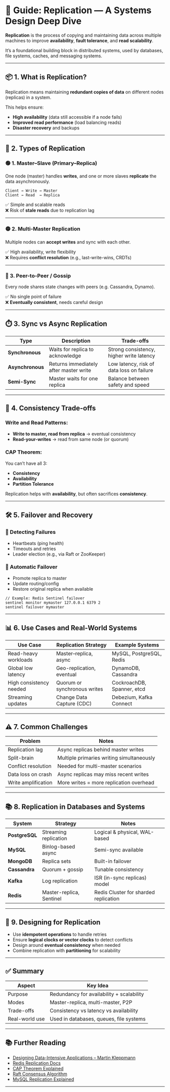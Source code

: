 # 🧬 Guide: Replication — A Systems Design Deep Dive

**Replication** is the process of copying and maintaining data across multiple machines to improve **availability**, **fault tolerance**, and **read scalability**.

It’s a foundational building block in distributed systems, used by databases, file systems, caches, and messaging systems.

---

## 📦 1. What is Replication?

Replication means maintaining **redundant copies of data** on different nodes (replicas) in a system.

This helps ensure:
- **High availability** (data still accessible if a node fails)
- **Improved read performance** (load balancing reads)
- **Disaster recovery** and backups

---

## 🧭 2. Types of Replication

### 🟢 1. **Master–Slave (Primary–Replica)**

One node (master) handles **writes**, and one or more slaves **replicate** the data asynchronously.

```
Client → Write → Master
Client → Read  → Replica
```

✅ Simple and scalable reads  
❌ Risk of **stale reads** due to replication lag

---

### 🟡 2. **Multi-Master Replication**

Multiple nodes can **accept writes** and sync with each other.

✅ High availability, write flexibility  
❌ Requires **conflict resolution** (e.g., last-write-wins, CRDTs)

---

### 🔁 3. **Peer-to-Peer / Gossip**

Every node shares state changes with peers (e.g. Cassandra, Dynamo).

✅ No single point of failure  
❌ **Eventually consistent**, needs careful design

---

## ⏱️ 3. Sync vs Async Replication

| Type           | Description                            | Trade-offs                                |
|----------------|----------------------------------------|--------------------------------------------|
| **Synchronous** | Waits for replica to acknowledge       | Strong consistency, higher write latency   |
| **Asynchronous**| Returns immediately after master write | Low latency, risk of data loss on failure  |
| **Semi-Sync**   | Master waits for one replica           | Balance between safety and speed           |

---

## 🧪 4. Consistency Trade-offs

### Write and Read Patterns:

- **Write to master, read from replica** → eventual consistency
- **Read-your-writes** → read from same node (or quorum)

### CAP Theorem:

You can’t have all 3:
- **Consistency**
- **Availability**
- **Partition Tolerance**

Replication helps with **availability**, but often sacrifices **consistency**.

---

## 🛠️ 5. Failover and Recovery

### 🔧 Detecting Failures
- Heartbeats (ping health)
- Timeouts and retries
- Leader election (e.g., via Raft or ZooKeeper)

### 🔄 Automatic Failover
- Promote replica to master
- Update routing/config
- Restore original replica when available

```
// Example: Redis Sentinel failover
sentinel monitor mymaster 127.0.0.1 6379 2
sentinel failover mymaster
```

---

## 📊 6. Use Cases and Real-World Systems

| Use Case               | Replication Strategy            | Example Systems               |
|------------------------|----------------------------------|-------------------------------|
| Read-heavy workloads   | Master–replica, async            | MySQL, PostgreSQL, Redis      |
| Global low latency     | Geo-replication, eventual        | DynamoDB, Cassandra           |
| High consistency needed| Quorum or synchronous writes     | CockroachDB, Spanner, etcd    |
| Streaming updates      | Change Data Capture (CDC)        | Debezium, Kafka Connect       |

---

## ⚠️ 7. Common Challenges

| Problem                    | Notes                                      |
|----------------------------|--------------------------------------------|
| Replication lag            | Async replicas behind master writes        |
| Split-brain               | Multiple primaries writing simultaneously   |
| Conflict resolution        | Needed for multi-master scenarios          |
| Data loss on crash         | Async replicas may miss recent writes      |
| Write amplification        | More writes = more replication overhead    |

---

## 📚 8. Replication in Databases and Systems

| System         | Strategy                 | Notes                                 |
|----------------|--------------------------|---------------------------------------|
| **PostgreSQL** | Streaming replication    | Logical & physical, WAL-based         |
| **MySQL**      | Binlog-based async       | Semi-sync available                   |
| **MongoDB**    | Replica sets             | Built-in failover                     |
| **Cassandra**  | Quorum + gossip          | Tunable consistency                   |
| **Kafka**      | Log replication          | ISR (in-sync replicas) model          |
| **Redis**      | Master-replica, Sentinel | Redis Cluster for sharded replication |

---

## 🧠 9. Designing for Replication

- Use **idempotent operations** to handle retries
- Ensure **logical clocks or vector clocks** to detect conflicts
- Design around **eventual consistency** when needed
- Combine replication with **partitioning** for scalability

---

## ✅ Summary

| Aspect          | Key Idea                                  |
|-----------------|--------------------------------------------|
| Purpose         | Redundancy for availability + scalability |
| Modes           | Master-replica, multi-master, P2P         |
| Trade-offs      | Consistency vs latency vs availability    |
| Real-world use  | Used in databases, queues, file systems   |

---

## 📚 Further Reading

- [Designing Data-Intensive Applications – Martin Kleppmann](https://dataintensive.net)
- [Redis Replication Docs](https://redis.io/docs/latest/operate/oss_and_stack/management/replication/)
- [CAP Theorem Explained](https://www.infoq.com/articles/cap-twelve-years-later-how-the-rules-have-changed/)
- [Raft Consensus Algorithm](https://raft.github.io/)
- [MySQL Replication Explained](https://dev.mysql.com/doc/refman/8.0/en/replication.html)

---
